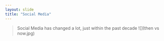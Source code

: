 ```yaml
---
layout: slide
title: "Social Media"
---
```


>Social Media has changed a lot, just within the past decade
![](then vs now.jpg)

